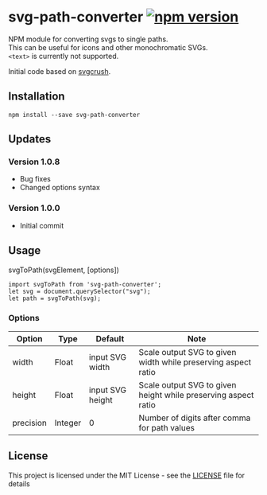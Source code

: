 # svg-path-converter [![npm version](https://img.shields.io/npm/v/svg-path-converter.svg?style=flat)](https://www.npmjs.com/package/svg-path-converter)
NPM module for converting svgs to single paths.  
This can be useful for icons and other monochromatic SVGs.  
`<text>` is currently not supported.

Initial code based on [svgcrush](https://github.com/fdb/svgcrush).

## Installation
```
npm install --save svg-path-converter
```

## Updates

### Version 1.0.8
* Bug fixes
* Changed options syntax

### Version 1.0.0
* Initial commit

## Usage

svgToPath(svgElement, [options])

```
import svgToPath from 'svg-path-converter';
let svg = document.querySelector("svg");
let path = svgToPath(svg);
```

### Options

| Option       | Type            | Default      | Note |
|--------------|-----------------|--------------|------|
| width        | Float           | input SVG width  | Scale output SVG to given width while preserving aspect ratio |
| height       | Float           | input SVG height | Scale output SVG to given height while preserving aspect ratio |
| precision    | Integer         | 0            | Number of digits after comma for path values |

## License
This project is licensed under the MIT License - see the [LICENSE](LICENSE) file for details
